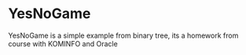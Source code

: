 # YesNoGame 

YesNoGame is a simple example from binary tree, its a homework from course with KOMINFO and Oracle
